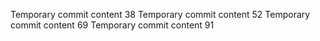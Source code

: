 Temporary commit content 38
Temporary commit content 52
Temporary commit content 69
Temporary commit content 91
